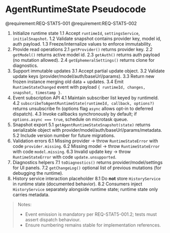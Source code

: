 # AgentRuntimeState Pseudocode

@requirement:REQ-STAT5-001
@requirement:REQ-STAT5-002

1. Initialize runtime state
   1.1 Accept `runtimeId`, `settingsService`, `initialSnapshot`.
   1.2 Validate snapshot contains provider key, model id, auth payload.
   1.3 Freeze/internalize values to enforce immutability.
2. Provide read operations
   2.1 `getProvider()` returns provider key.
   2.2 `getModel()` returns active model id.
   2.3 `getAuth()` returns auth payload (no mutation allowed).
   2.4 `getEphemeralSettings()` returns clone for diagnostics.
3. Support immutable updates
   3.1 Accept partial update object.
   3.2 Validate update keys (provider/model/auth/baseUrl/params).
   3.3 Return new frozen instance merging old data + updates.
   3.4 Emit `RuntimeStateChanged` event with payload `{ runtimeId, changes, snapshot, timestamp }`.
4. Event subscription API
   4.1 Maintain subscriber list keyed by runtimeId.
   4.2 `subscribeToAgentRuntimeState(runtimeId, callback, options?)` returns unsubscribe fn (options flag `async` allows opt-in to deferred dispatch).
   4.3 Invoke callbacks synchronously by default; if `options.async === true`, schedule on microtask queue.
5. Snapshot export
   5.1 `getAgentRuntimeStateSnapshot(state)` returns serializable object with provider/model/auth/baseUrl/params/metadata.
   5.2 Include version number for future migrations.
6. Validation errors
   6.1 Missing provider → throw `RuntimeStateError` with code `provider.missing`.
   6.2 Missing model → throw `RuntimeStateError` with code `model.missing`.
   6.3 Invalid update key → throw `RuntimeStateError` with code `update.unsupported`.
7. Diagnostics helpers
   7.1 `toDiagnostics()` returns provider/model/settings for UI panels.
   7.2 `getChangeLog()` optional list of previous mutations (for debugging the runtime).
8. History service interaction placeholder
   8.1 Do **not** store `HistoryService` in runtime state (documented behavior).
   8.2 Consumers inject `HistoryService` separately alongside runtime state; runtime state only carries metadata.

> Notes:
> - Event emission is mandatory per REQ-STAT5-001.2; tests must assert dispatch behaviour.
> - Ensure numbering remains stable for implementation references.
